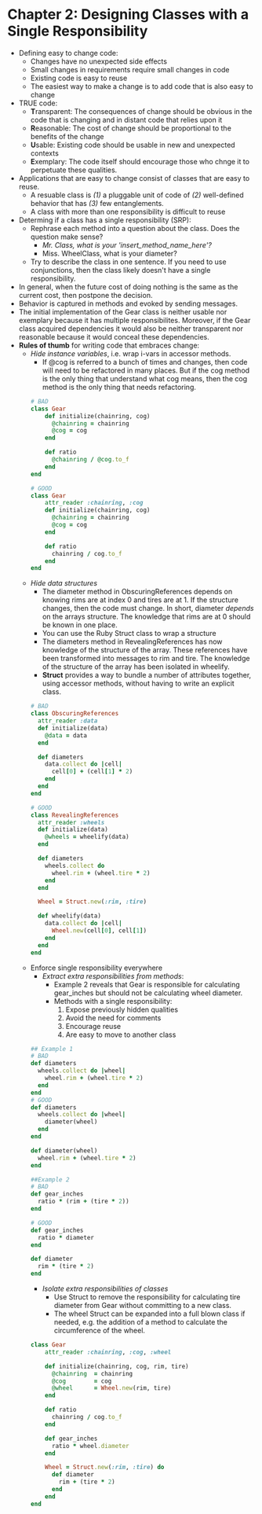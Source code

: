 # Chapter 2: Designing Classes with a Single Responsibility

* Defining easy to change code: 
    * Changes have no unexpected side effects
    * Small changes in requirements require small changes in code
    * Existing code is easy to reuse
    * The easiest way to make a change is to add code that is also easy to change
* TRUE code:
    * **T**ransparent: The consequences of change should be obvious in the code that is changing and in distant code that relies upon it 
    * **R**easonable: The cost of change should be proportional to the benefits of the change
    * **U**sable: Existing code should be usable in new and unexpected contexts
    * **E**xemplary: The code itself should encourage those who chnge it to perpetuate these qualities.
* Applications that are easy to change consist of classes that are easy to reuse.
    * A resuable class is *(1)* a pluggable unit of code of *(2)* well-defined behavior that has *(3)* few entanglements.
    * A class with more than one responsibility is difficult to reuse
* Determing if a class has a single responsibility (SRP):
    * Rephrase each method into a question about the class. Does the question make sense?
        * *Mr. Class, what is your 'insert_method_name_here'?*
        * Miss. WheelClass, what is your diameter?
    * Try to describe the class in one sentence. If you need to use conjunctions, then the class likely doesn't have a single responsibility.
* In general, when the future cost of doing nothing is the same as the current cost, then postpone the decision.
* Behavior is captured in methods and evoked by sending messages.
* The initial implementation of the Gear class is neither usable nor exemplary because it has multiple responsibilites. Moreover, if the Gear class acquired dependencies it would also be neither transparent nor reasonable because it would conceal these dependencies.
* **Rules of thumb** for writing code that embraces change: 
    * *Hide instance variables*, i.e. wrap i-vars in accessor methods. 
        * If @cog is referred to a bunch of times and changes, then code will need to be refactored in many places. But if the cog method is the only thing that understand what cog means, then the cog method is the only thing that needs refactoring.
        ```ruby
        # BAD
        class Gear
            def initialize(chainring, cog)
              @chainring = chainring
              @cog = cog
            end

            def ratio
              @chainring / @cog.to_f
            end
        end

        # GOOD
        class Gear
            attr_reader :chainring, :cog
            def initialize(chainring, cog)
              @chainring = chainring
              @cog = cog
            end

            def ratio
              chainring / cog.to_f
            end
        end
        ```
    * *Hide data structures*
        * The diameter method in ObscuringReferences depends on knowing rims are at index 0 and tires are at 1. If the structure changes, then the code must change. In short, diameter _depends_ on the arrays structure. The knowledge that rims are at 0 should be known in one place. 
        * You can use the Ruby Struct class to wrap a structure
        * The diameters method in RevealingReferences has now knowledge of the structure of the array. These references have been transformed into messages to rim and tire. The knowledge of the structure of the array has been isolated in wheelify.
        * **Struct** provides a way to bundle a number of attributes together, using accessor methods, without having to write an explicit class.
        ```ruby
        # BAD
        class ObscuringReferences
          attr_reader :data
          def initialize(data)
            @data = data
          end

          def diameters
            data.collect do |cell|
              cell[0] + (cell[1] * 2)
            end
          end
        end

        # GOOD
        class RevealingReferences
          attr_reader :wheels
          def initialize(data)
            @wheels = wheelify(data)
          end

          def diameters
            wheels.collect do 
              wheel.rim + (wheel.tire * 2)
            end  
          end

          Wheel = Struct.new(:rim, :tire)

          def wheelify(data)
            data.collect do |cell|
              Wheel.new(cell[0], cell[1])
            end
          end
        end
        ```
    * Enforce single responsibility everywhere
        * *Extract extra responsibilities from methods*: 
            * Example 2 reveals that Gear is responsible for calculating gear_inches but should not be calculating wheel diameter.
            * Methods with a single responsibility: 
                1. Expose previously hidden qualities
                2. Avoid the need for comments
                3. Encourage reuse
                4. Are easy to move to another class
        ```ruby
        ## Example 1
        # BAD
        def diameters
          wheels.collect do |wheel|
            wheel.rim + (wheel.tire * 2)
          end
        end
        # GOOD
        def diameters
          wheels.collect do |wheel|
            diameter(wheel)
          end
        end

        def diameter(wheel)
          wheel.rim + (wheel.tire * 2)
        end

        ##Example 2
        # BAD 
        def gear_inches
          ratio * (rim + (tire * 2))
        end

        # GOOD
        def gear_inches
          ratio * diameter
        end

        def diameter
          rim * (tire * 2)
        end
        ```
        * *Isolate extra responsibilities of classes*
            * Use Struct to remove the responsibility for calculating tire diameter from Gear without committing to a new class.
            * The wheel Struct can be expanded into a full blown class if needed, e.g. the addition of a method to calculate the circumference of the wheel.
        ```ruby
        class Gear
            attr_reader :chainring, :cog, :wheel

            def initialize(chainring, cog, rim, tire)
              @chainring  = chainring
              @cog        = cog
              @wheel      = Wheel.new(rim, tire)
            end

            def ratio 
              chainring / cog.to_f
            end

            def gear_inches 
              ratio * wheel.diameter
            end

            Wheel = Struct.new(:rim, :tire) do 
              def diameter
                rim + (tire * 2)
              end
            end
        end
        ```